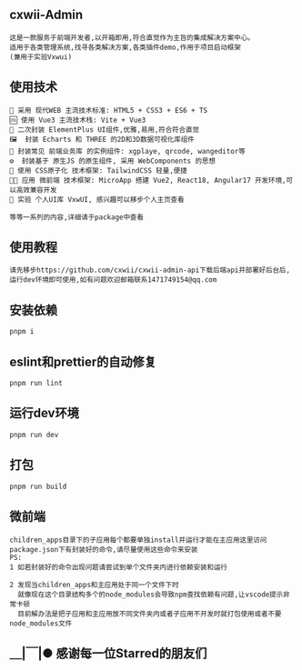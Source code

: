 ## cxwii-Admin
```
这是一款服务于前端开发者,以开箱即用,符合直觉作为主旨的集成解决方案中心。
适用于各类管理系统,找寻各类解决方案,各类插件demo,作用于项目启动框架
(兼用于实验Vxwui)
```

## 使用技术
```
🎇 采用 现代WEB 主流技术标准: HTML5 + CSS3 + ES6 + TS
🆒 使用 Vue3 主流技术栈: Vite + Vue3
🎨 二次封装 ElementPlus UI组件,优雅,易用,符合符合直觉
🖼  封装 Echarts 和 THREE 的2D和3D数据可视化库组件
💎 封装常见 前端业务库 的实例组件: xgplaye, qrcode, wangeditor等
⚙  封装基于 原生JS 的原生组件, 采用 WebComponents 的思想
🧬 使用 CSS原子化 技术框架: TailwindCSS 轻量,便捷
🐱‍🐉 应用 微前端 技术框架: MicroApp 搭建 Vue2, React18, Angular17 开发环境,可以高效兼容开发
🌟 实验 个人UI库 VxwUI, 感兴趣可以移步个人主页查看

等等一系列的内容,详细请于package中查看
```

## 使用教程
```
请先移步https://github.com/cxwii/cxwii-admin-api下载后端api并部署好后台后,运行dev环境即可使用,如有问题欢迎邮箱联系1471749154@qq.com
```

## 安装依赖
```
pnpm i
```

## eslint和prettier的自动修复
```
pnpm run lint
```

## 运行dev环境
```
pnpm run dev
```

## 打包
```
pnpm run build
```

## 微前端
```
children_apps目录下的子应用每个都要单独install并运行才能在主应用这里访问
package.json下有封装好的命令,请尽量使用这些命令来安装
PS:
1 如若封装好的命令出现问题请尝试到单个文件夹内进行依赖安装和运行

2 发现当children_apps和主应用处于同一个文件下时
  就像现在这个目录结构多个的node_modules会导致npm查找依赖有问题,让vscode提示非常卡顿
  目前解办法是把子应用和主应用放不同文件夹内或者子应用不开发时就打包使用或者不要node_modules文件
```

## ＿|￣|● 感谢每一位Starred的朋友们